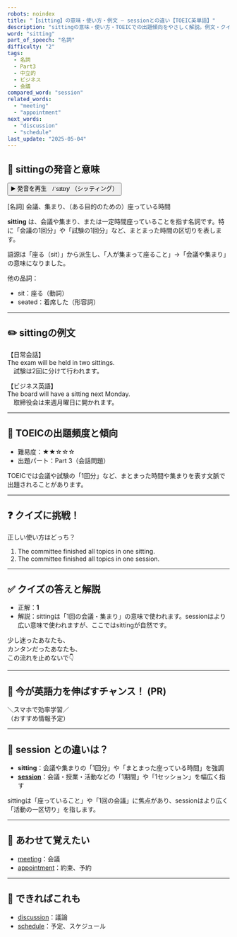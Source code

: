 ```yaml
---
robots: noindex
title: "【sitting】の意味・使い方・例文 ― sessionとの違い【TOEIC英単語】"
description: "sittingの意味・使い方・TOEICでの出題傾向をやさしく解説。例文・クイズ付きでsessionとの違いもわかりやすく学べます。"
word: "sitting"
part_of_speech: "名詞"
difficulty: "2"
tags:
  - 名詞
  - Part3
  - 中立的
  - ビジネス
  - 会議
compared_word: "session"
related_words:
  - "meeting"
  - "appointment"
next_words:
  - "discussion"
  - "schedule"
last_update: "2025-05-04"
---
```


## 🔰 sittingの発音と意味

<button class="play-audio" onclick="playTTS('sitting')">
  <span class="play-audio-main">
    ▶️ 発音を再生　/ˈsɪtɪŋ/
  </span>
  <span class="play-audio-sub">
    （シッティング）
  </span>
</button>

[名詞] 会議、集まり、（ある目的のための）座っている時間

**sitting** は、会議や集まり、または一定時間座っていることを指す名詞です。特に「会議の1回分」や「試験の1回分」など、まとまった時間の区切りを表します。

語源は「座る（sit）」から派生し、「人が集まって座ること」→「会議や集まり」の意味になりました。

他の品詞：  
- sit：座る（動詞）
- seated：着席した（形容詞）

---

## ✏️ sittingの例文

【日常会話】  
The exam will be held in two sittings.  
　試験は2回に分けて行われます。

【ビジネス英語】  
The board will have a sitting next Monday.  
　取締役会は来週月曜日に開かれます。

---

## 🎯 TOEICの出題頻度と傾向

- 難易度：★★☆☆☆
- 出題パート：Part 3（会話問題）

TOEICでは会議や試験の「1回分」など、まとまった時間や集まりを表す文脈で出題されることがあります。

---

## ❓ クイズに挑戦！

正しい使い方はどっち？

1. The committee finished all topics in one sitting.  
2. The committee finished all topics in one session.

---

## ✅ クイズの答えと解説

- 正解：**1**
- 解説：sittingは「1回の会議・集まり」の意味で使われます。sessionはより広い意味で使われますが、ここではsittingが自然です。

少し迷ったあなたも、  
カンタンだったあなたも、  
この流れを止めないで👇️

---

## 🚀 今が英語力を伸ばすチャンス！ (PR)

<div class="info-center">
＼スマホで効率学習／<br>  
（おすすめ情報予定）
</div>

---

## 🤔  session との違いは？

- **sitting**：会議や集まりの「1回分」や「まとまった座っている時間」を強調
- **[session](/word/session/)**：会議・授業・活動などの「1期間」や「1セッション」を幅広く指す

sittingは「座っていること」や「1回の会議」に焦点があり、sessionはより広く「活動の一区切り」を指します。

---

## 🧩 あわせて覚えたい

- [meeting](/word/meeting/)：会議
- [appointment](/word/appointment/)：約束、予約

---

## 📖 できればこれも

- [discussion](/word/discussion/)：議論
- [schedule](/word/schedule/)：予定、スケジュール

<!-- cvid: aid36_bid05 -->
